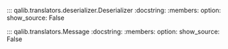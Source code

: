 ::: qalib.translators.deserializer.Deserializer
    :docstring:
    :members:
    option:
        show_source: False

::: qalib.translators.Message
    :docstring:
    :members:
    option:
        show_source: False
